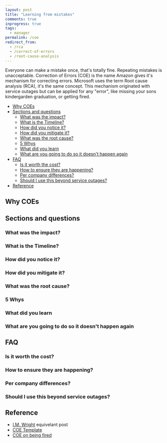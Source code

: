 ```yaml
---
layout: post
title: "Learning from mistakes"
comments: true
inprogress: true
tags:
  - manager
permalink: /coe
redirect_from:
  - /rca
  - /correct-of-errors
  - /root-cause-analysis
---
```


Everyone can make a mistake once, that's totally fine. Repeating mistakes is unacceptable. Correction of Errors (COE) is the name Amazon gives it's mechanism for correcting errors. Microsoft uses the term Root cause analysis (RCA), it's the same concept. This mechanism originated with service outages but can be applied for any "error", like missing your sons kindergarden graduation, or getting fired.

<!-- prettier-ignore-start -->
<!-- vim-markdown-toc GFM -->

- [Why COEs](#why-coes)
- [Sections and questions](#sections-and-questions)
    - [What was the impact?](#what-was-the-impact)
    - [What is the Timeline?](#what-is-the-timeline)
    - [How did you notice it?](#how-did-you-notice-it)
    - [How did you mitigate it?](#how-did-you-mitigate-it)
    - [What was the root cause?](#what-was-the-root-cause)
    - [5 Whys](#5-whys)
    - [What did you learn](#what-did-you-learn)
    - [What are you going to do so it doesn't happen again](#what-are-you-going-to-do-so-it-doesnt-happen-again)
- [FAQ](#faq)
    - [Is it worth the cost?](#is-it-worth-the-cost)
    - [How to ensure they are happening?](#how-to-ensure-they-are-happening)
    - [Per company differences?](#per-company-differences)
    - [Should I use this beyond service outages?](#should-i-use-this-beyond-service-outages)
- [Reference](#reference)

<!-- vim-markdown-toc -->
<!-- prettier-ignore-end -->

## Why COEs

## Sections and questions

### What was the impact?

### What is the Timeline?

### How did you notice it?

### How did you mitigate it?

### What was the root cause?

### 5 Whys

### What did you learn

### What are you going to do so it doesn't happen again

## FAQ

### Is it worth the cost?

### How to ensure they are happening?

### Per company differences?

### Should I use this beyond service outages?

## Reference

- [I.M. Wright](https://imwrightshardcode.com/2019/10/tell-me-why-incident-rcas/) equivelant post
- [COE Template](https://medium.com/@josh_70523/postmortem-correction-of-error-coe-template-db69481da31d)
- [COE on being fired](https://sites.google.com/site/thefaceofamazon/home/coe-why-was-i-fired)
